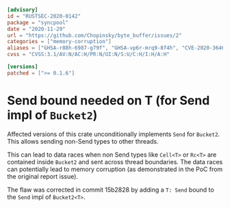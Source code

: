 ```toml
[advisory]
id = "RUSTSEC-2020-0142"
package = "syncpool"
date = "2020-11-29"
url = "https://github.com/Chopinsky/byte_buffer/issues/2"
categories = ["memory-corruption"]
aliases = ["GHSA-r88h-6987-g79f", "GHSA-vp6r-mrq9-8f4h", "CVE-2020-36462"]
cvss = "CVSS:3.1/AV:N/AC:H/PR:N/UI:N/S:U/C:H/I:H/A:H"

[versions]
patched = [">= 0.1.6"]
```

# Send bound needed on T (for Send impl of `Bucket2`)

Affected versions of this crate unconditionally implements `Send` for `Bucket2`. This allows sending non-Send types to other threads.

This can lead to data races when non Send types like `Cell<T>` or `Rc<T>` are contained inside `Bucket2` and sent across thread boundaries. The data races can potentially lead to memory corruption (as demonstrated in the PoC from the original report issue).

The flaw was corrected in commit 15b2828 by adding a `T: Send` bound to the `Send` impl of `Bucket2<T>`.
